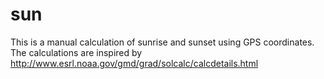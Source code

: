 # sun
This is a manual calculation of sunrise and sunset using GPS coordinates. The calculations are inspired by http://www.esrl.noaa.gov/gmd/grad/solcalc/calcdetails.html
